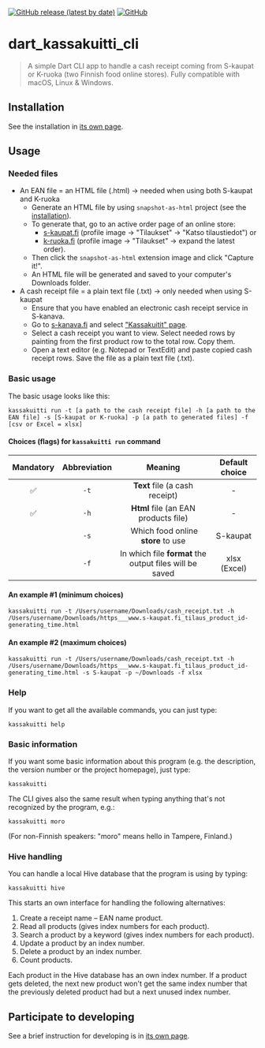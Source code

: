<a href="https://github.com/areee/dart_kassakuitti_cli/releases"><img alt="GitHub release (latest by date)" src="https://img.shields.io/github/v/release/areee/dart_kassakuitti_cli"></a>
<a href="https://github.com/areee/dart_kassakuitti_cli/blob/main/LICENSE.md"><img alt="GitHub" src="https://img.shields.io/github/license/areee/dart_kassakuitti_cli"></a>

# dart_kassakuitti_cli

> A simple Dart CLI app to handle a cash receipt coming from S-kaupat or K-ruoka (two Finnish food online stores). Fully compatible with macOS, Linux & Windows.

## Installation

See the installation in [its own page](https://github.com/areee/dart_kassakuitti_cli/blob/main/INSTALLATION.md).

## Usage

### Needed files
- An EAN file = an HTML file (.html) → needed when using both S-kaupat and K-ruoka
  - Generate an HTML file by using `snapshot-as-html` project (see the [installation](https://github.com/areee/dart_kassakuitti_cli/blob/main/INSTALLATION.md)).
  - To generate that, go to an active order page of an online store:
    - [s-kaupat.fi](https://www.s-kaupat.fi) (profile image → "Tilaukset" → "Katso tilaustiedot") or
    - [k-ruoka.fi](https://www.k-ruoka.fi) (profile image → "Tilaukset" → expand the latest order).
  - Then click the `snapshot-as-html` extension image and click "Capture it!".
  - An HTML file will be generated and saved to your computer's Downloads folder.
- A cash receipt file = a plain text file (.txt) → only needed when using S-kaupat
    - Ensure that you have enabled an electronic cash receipt service in S-kanava.
    - Go to [s-kanava.fi](https://www.s-kanava.fi) and select ["Kassakuitit" page](https://www.s-kanava.fi/web/s/oma-s-kanava/asiakasomistaja/kassakuitit).
    - Select a cash receipt you want to view. Select needed rows by painting from the first product row to the total row. Copy them.
    - Open a text editor (e.g. Notepad or TextEdit) and paste copied cash receipt rows. Save the file as a plain text file (.txt).

### Basic usage

The basic usage looks like this:

```
kassakuitti run -t [a path to the cash receipt file] -h [a path to the EAN file] -s [S-kaupat or K-ruoka] -p [a path to generated files] -f [csv or Excel = xlsx]
```

#### Choices (flags) for `kassakuitti run` command

Mandatory | Abbreviation | Meaning | Default choice
:---: | :---: | :---: | :---:
✅ | `-t` | **Text** file (a cash receipt) | -
✅ | `-h` | **Html** file (an EAN products file) | -
&nbsp; | `-s` | Which food online **store** to use | S-kaupat
&nbsp; | `-f` | In which file **format** the output files will be saved | xlsx (Excel)

#### An example #1 (minimum choices)

```
kassakuitti run -t /Users/username/Downloads/cash_receipt.txt -h /Users/username/Downloads/https___www.s-kaupat.fi_tilaus_product_id-generating_time.html
```

#### An example #2 (maximum choices)

```
kassakuitti run -t /Users/username/Downloads/cash_receipt.txt -h /Users/username/Downloads/https___www.s-kaupat.fi_tilaus_product_id-generating_time.html -s S-kaupat -p ~/Downloads -f xlsx
```

### Help

If you want to get all the available commands, you can just type:

```
kassakuitti help
```

### Basic information

If you want some basic information about this program (e.g. the description, the version number or the project homepage), just type:

```
kassakuitti
```

The CLI gives also the same result when typing anything that's not recognized by the program, e.g.:

```
kassakuitti moro
```

(For non-Finnish speakers: "moro" means hello in Tampere, Finland.)

### Hive handling

You can handle a local Hive database that the program is using by typing:

```
kassakuitti hive
```

This starts an own interface for handling the following alternatives:

1. Create a receipt name – EAN name product.
2. Read all products (gives index numbers for each product).
3. Search a product by a keyword (gives index numbers for each product).
4. Update a product by an index number.
5. Delete a product by an index number.
6. Count products.

Each product in the Hive database has an own index number. If a product gets deleted, the next new product won't get the same index number that the previously deleted product had but a next unused index number.

## Participate to developing

See a brief instruction for developing is in [its own page](https://github.com/areee/dart_kassakuitti_cli/blob/main/DEVELOPING.md).